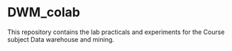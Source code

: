 # DWM_colab
This repository contains the lab practicals and experiments for the Course subject Data warehouse and mining.
